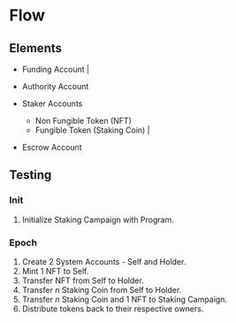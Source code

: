 # Flow


## Elements

* Funding Account
|
* Authority Account

* Staker Accounts
    - Non Fungible Token (NFT)
    - Fungible Token (Staking Coin)
|
* Escrow Account


## Testing
### Init

1) Initialize Staking Campaign with Program.

### Epoch

1) Create 2 System Accounts - Self and Holder.
2) Mint 1 NFT to Self.
3) Transfer NFT from Self to Holder.
4) Transfer _n_ Staking Coin from Self to Holder.
5) Transfer _n_ Staking Coin and 1 NFT to Staking Campaign.
420) Distribute tokens back to their respective owners.
